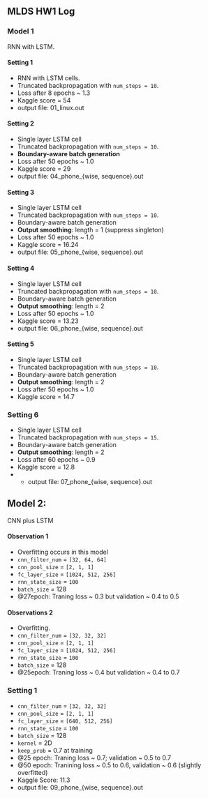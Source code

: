 ## MLDS HW1 Log

### Model 1
RNN with LSTM.

#### Setting 1
- RNN with LSTM cells.
- Truncated backpropagation with `num_steps = 10`.
- Loss after 8 epochs ~ 1.3
- Kaggle score = 54
- output file: 01_linux.out

#### Setting 2
- Single layer LSTM cell
- Truncated backpropagation with `num_steps = 10`.
- **Boundary-aware batch generation**
- Loss after 50 epochs ~ 1.0
- Kaggle score = 29
- output file: 04\_phone\_{wise, sequence}.out

#### Setting 3
- Single layer LSTM cell
- Truncated backpropagation with `num_steps = 10`.
- Boundary-aware batch generation
- **Output smoothing**: length = 1 (suppress singleton)
- Loss after 50 epochs ~ 1.0
- Kaggle score = 16.24
- output file: 05\_phone\_{wise, sequence}.out

#### Setting 4
- Single layer LSTM cell
- Truncated backpropagation with `num_steps = 10`.
- Boundary-aware batch generation
- **Output smoothing**: length = 2
- Loss after 50 epochs ~ 1.0
- Kaggle score = 13.23
- output file: 06\_phone\_{wise, sequence}.out

#### Setting 5
- Single layer LSTM cell
- Truncated backpropagation with `num_steps = 10`.
- Boundary-aware batch generation
- **Output smoothing**: length = 2
- Loss after 50 epochs ~ 1.0
- Kaggle score = 14.7

### Setting 6
- Single layer LSTM cell
- Truncated backpropagation with `num_steps = 15`.
- Boundary-aware batch generation
- **Output smoothing**: length = 2
- Loss after 60 epochs ~ 0.9
- Kaggle score = 12.8
- - output file: 07\_phone\_{wise, sequence}.out

## Model 2:
CNN plus LSTM

#### Observation 1
-	Overfitting occurs in this model
-	`cnn_filter_num` = `[32, 64, 64]`
-	`cnn_pool_size` = `[2, 1, 1]`
-	`fc_layer_size` = `[1024, 512, 256]`
-	`rnn_state_size` = `100`
-	`batch_size` = 128
-	@27epoch: Traning loss ~ 0.3 but validation ~ 0.4 to 0.5

#### Observations 2
- Overfitting.
-	`cnn_filter_num` = `[32, 32, 32]`
-	`cnn_pool_size` = `[2, 1, 1]`
-	`fc_layer_size` = `[1024, 512, 256]`
-	`rnn_state_size` = `100`
-	`batch_size` = 128
-	@25epoch: Traning loss ~ 0.4 but validation ~ 0.4 to 0.7

### Setting 1
-	`cnn_filter_num` = `[32, 32, 32]`
-	`cnn_pool_size` = `[2, 1, 1]`
-	`fc_layer_size` = `[640, 512, 256]`
-	`rnn_state_size` = `100`
-	`batch_size` = 128
-	`kernel` = 2D
-	`keep_prob` = 0.7 at training
-	@25 epoch: Traning loss ~ 0.7; validation ~ 0.5 to 0.7
-	@50 epoch: Tranining loss ~ 0.5 to 0.6, validation ~ 0.6 (slightly overfitted)
-	Kaggle Score: 11.3
- 	output file: 09\_phone\_{wise, sequence}.out
